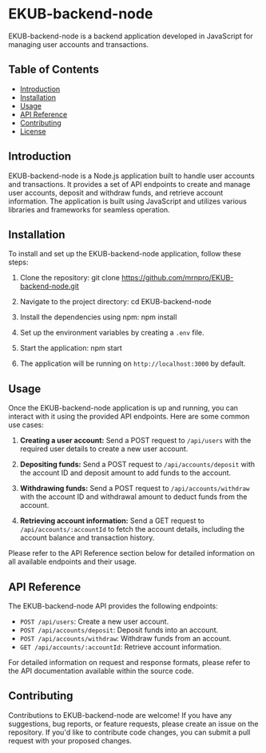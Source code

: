 # EKUB-backend-node

EKUB-backend-node is a backend application developed in JavaScript for managing user accounts and transactions.

## Table of Contents
- [Introduction](#introduction)
- [Installation](#installation)
- [Usage](#usage)
- [API Reference](#api-reference)
- [Contributing](#contributing)
- [License](#license)

## Introduction
EKUB-backend-node is a Node.js application built to handle user accounts and transactions. It provides a set of API endpoints to create and manage user accounts, deposit and withdraw funds, and retrieve account information. The application is built using JavaScript and utilizes various libraries and frameworks for seamless operation.

## Installation
To install and set up the EKUB-backend-node application, follow these steps:

1. Clone the repository:
   git clone https://github.com/mrnpro/EKUB-backend-node.git
2. Navigate to the project directory:
   cd EKUB-backend-node
3. Install the dependencies using npm:
   npm install
4. Set up the environment variables by creating a `.env` file.

5. Start the application:
   npm start
6. The application will be running on `http://localhost:3000` by default.

## Usage
Once the EKUB-backend-node application is up and running, you can interact with it using the provided API endpoints. Here are some common use cases:

1. **Creating a user account:** Send a POST request to `/api/users` with the required user details to create a new user account.

2. **Depositing funds:** Send a POST request to `/api/accounts/deposit` with the account ID and deposit amount to add funds to the account.

3. **Withdrawing funds:** Send a POST request to `/api/accounts/withdraw` with the account ID and withdrawal amount to deduct funds from the account.

4. **Retrieving account information:** Send a GET request to `/api/accounts/:accountId` to fetch the account details, including the account balance and transaction history.

Please refer to the API Reference section below for detailed information on all available endpoints and their usage.

## API Reference
The EKUB-backend-node API provides the following endpoints:

- `POST /api/users`: Create a new user account.
- `POST /api/accounts/deposit`: Deposit funds into an account.
- `POST /api/accounts/withdraw`: Withdraw funds from an account.
- `GET /api/accounts/:accountId`: Retrieve account information.

For detailed information on request and response formats, please refer to the API documentation available within the source code.

## Contributing
Contributions to EKUB-backend-node are welcome! If you have any suggestions, bug reports, or feature requests, please create an issue on the repository. If you'd like to contribute code changes, you can submit a pull request with your proposed changes.

